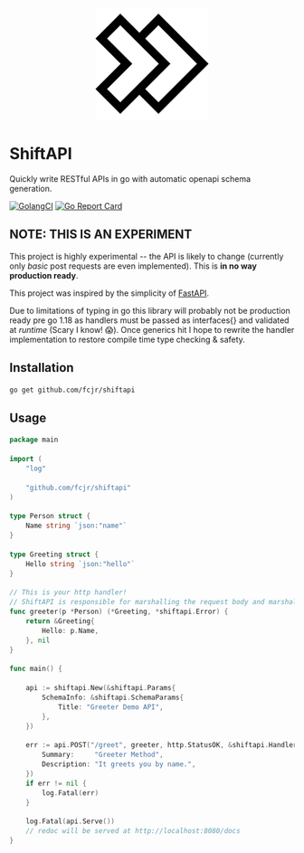 
<p align="center">
<img src="assets/logo.svg" alt="ShiftAPI Logo">
</p>

# ShiftAPI

Quickly write RESTful APIs in go with automatic openapi schema generation.

<!-- [![GitHub release (latest by date)][release-img]][release] -->
[![GolangCI][golangci-lint-img]][golangci-lint]
[![Go Report Card][report-card-img]][report-card]

## NOTE: THIS IS AN EXPERIMENT

This project is highly experimental -- the API is likely to change (currently only _basic_ post requests are even implemented).
This is **in no way production ready**.

This project was inspired by the simplicity of [FastAPI](https://github.com/tiangolo/fastapi).

Due to limitations of typing in go this library will probably not be production ready pre go 1.18 as handlers must be passed as interfaces{} and validated at _runtime_ (Scary I know! 😱).  Once generics hit I hope to rewrite the handler implementation to restore compile time type checking & safety.

## Installation

```sh
go get github.com/fcjr/shiftapi
```

## Usage

```go
package main

import (
	"log"

	"github.com/fcjr/shiftapi"
)

type Person struct {
	Name string `json:"name"`
}

type Greeting struct {
	Hello string `json:"hello"`
}

// This is your http handler!
// ShiftAPI is responsible for marshalling the request body and marshalling the return value.
func greeter(p *Person) (*Greeting, *shiftapi.Error) {
	return &Greeting{
		Hello: p.Name,
	}, nil
}

func main() {

	api := shiftapi.New(&shiftapi.Params{
		SchemaInfo: &shiftapi.SchemaParams{
			Title: "Greeter Demo API",
		},
	})

	err := api.POST("/greet", greeter, http.StatusOK, &shiftapi.HandlerOpts{
		Summary:     "Greeter Method",
		Description: "It greets you by name.",
	})
	if err != nil {
		log.Fatal(err)
	}

	log.Fatal(api.Serve())
	// redoc will be served at http://localhost:8080/docs
}
```

[release-img]: https://img.shields.io/github/v/release/fcjr/shiftapi
[release]: https://github.com/fcjr/shiftapi/releases
[golangci-lint-img]: https://github.com/fcjr/shiftapi/workflows/go-lint/badge.svg
[golangci-lint]: https://github.com/fcjr/shiftapi/actions?query=workflow%3Ago-lint
[report-card-img]: https://goreportcard.com/badge/github.com/fcjr/shiftapi
[report-card]: https://goreportcard.com/report/github.com/fcjr/shiftapi
